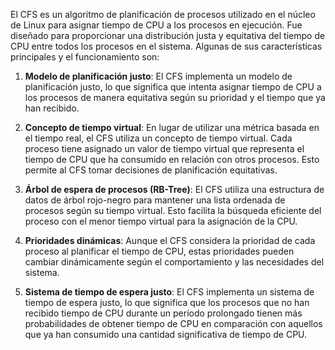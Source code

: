 El CFS es un algoritmo de planificación de procesos utilizado en el núcleo de Linux para asignar tiempo de CPU a los procesos en ejecución. Fue diseñado para proporcionar una distribución justa y equitativa del tiempo de CPU entre todos los procesos en el sistema. Algunas de sus características principales y el funcionamiento son:

1. **Modelo de planificación justo**: El CFS implementa un modelo de planificación justo, lo que significa que intenta asignar tiempo de CPU a los procesos de manera equitativa según su prioridad y el tiempo que ya han recibido.

2. **Concepto de tiempo virtual**: En lugar de utilizar una métrica basada en el tiempo real, el CFS utiliza un concepto de tiempo virtual. Cada proceso tiene asignado un valor de tiempo virtual que representa el tiempo de CPU que ha consumido en relación con otros procesos. Esto permite al CFS tomar decisiones de planificación equitativas.

3. **Árbol de espera de procesos (RB-Tree)**: El CFS utiliza una estructura de datos de árbol rojo-negro para mantener una lista ordenada de procesos según su tiempo virtual. Esto facilita la búsqueda eficiente del proceso con el menor tiempo virtual para la asignación de la CPU.

4. **Prioridades dinámicas**: Aunque el CFS considera la prioridad de cada proceso al planificar el tiempo de CPU, estas prioridades pueden cambiar dinámicamente según el comportamiento y las necesidades del sistema.

5. **Sistema de tiempo de espera justo**: El CFS implementa un sistema de tiempo de espera justo, lo que significa que los procesos que no han recibido tiempo de CPU durante un período prolongado tienen más probabilidades de obtener tiempo de CPU en comparación con aquellos que ya han consumido una cantidad significativa de tiempo de CPU.